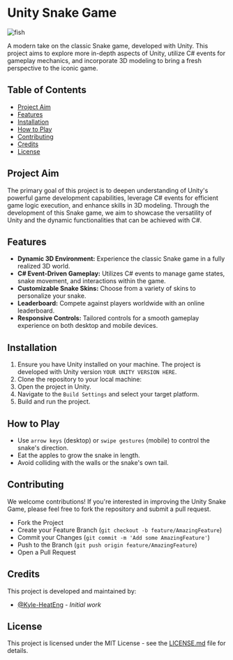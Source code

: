 # Unity Snake Game

![fish](https://github.com/Kyle-HeatEng/snake-unity/assets/130041647/3cd60fcb-656b-44c1-8a21-81080f8223ce)

A modern take on the classic Snake game, developed with Unity. This project aims to explore more in-depth aspects of Unity, utilize C# events for gameplay mechanics, and incorporate 3D modeling to bring a fresh perspective to the iconic game.

## Table of Contents

- [Project Aim](#project-aim)
- [Features](#features)
- [Installation](#installation)
- [How to Play](#how-to-play)
- [Contributing](#contributing)
- [Credits](#credits)
- [License](#license)

## Project Aim

The primary goal of this project is to deepen understanding of Unity's powerful game development capabilities, leverage C# events for efficient game logic execution, and enhance skills in 3D modeling. Through the development of this Snake game, we aim to showcase the versatility of Unity and the dynamic functionalities that can be achieved with C#.

## Features

- **Dynamic 3D Environment:** Experience the classic Snake game in a fully realized 3D world.
- **C# Event-Driven Gameplay:** Utilizes C# events to manage game states, snake movement, and interactions within the game.
- **Customizable Snake Skins:** Choose from a variety of skins to personalize your snake.
- **Leaderboard:** Compete against players worldwide with an online leaderboard.
- **Responsive Controls:** Tailored controls for a smooth gameplay experience on both desktop and mobile devices.

## Installation

1. Ensure you have Unity installed on your machine. The project is developed with Unity version `YOUR UNITY VERSION HERE`.
2. Clone the repository to your local machine:
3. Open the project in Unity.
4. Navigate to the `Build Settings` and select your target platform.
5. Build and run the project.

## How to Play

- Use `arrow keys` (desktop) or `swipe gestures` (mobile) to control the snake's direction.
- Eat the apples to grow the snake in length.
- Avoid colliding with the walls or the snake's own tail.

## Contributing

We welcome contributions! If you're interested in improving the Unity Snake Game, please feel free to fork the repository and submit a pull request.

- Fork the Project
- Create your Feature Branch (`git checkout -b feature/AmazingFeature`)
- Commit your Changes (`git commit -m 'Add some AmazingFeature'`)
- Push to the Branch (`git push origin feature/AmazingFeature`)
- Open a Pull Request

## Credits

This project is developed and maintained by:

- [@Kyle-HeatEng](https://github.com/Kyle-HeatEng) - *Initial work*

## License

This project is licensed under the MIT License - see the [LICENSE.md](LICENSE.md) file for details.
